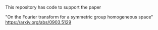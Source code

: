 This repository has code to support the paper 

"On the Fourier transform for a symmetric group homogeneous space"
https://arxiv.org/abs/0903.5129
